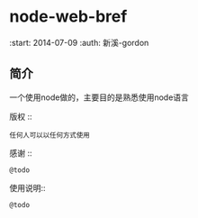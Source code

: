 node-web-bref
====================
:start: 2014-07-09
:auth: 新溪-gordon

简介
--------
一个使用node做的，主要目的是熟悉使用node语言

版权 :: 

    任何人可以以任何方式使用

感谢 ::

    @todo


使用说明::

    @todo












